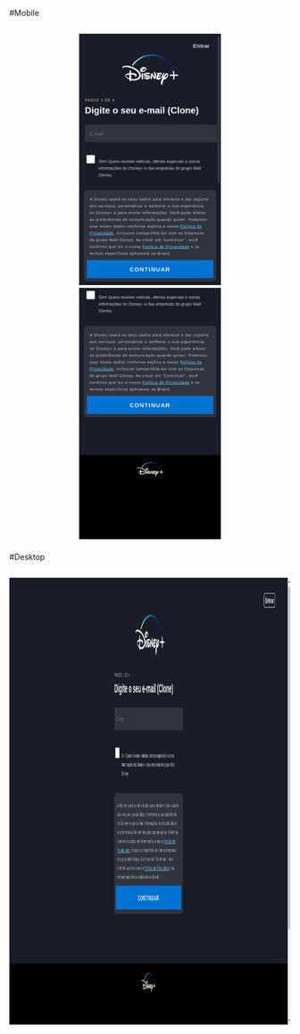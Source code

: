 #Mobile

<h2 align="center">
   <img src="assets/images/checkout-page.png" alt="" width="254" height="450">
   <img src="assets/images/checkout-page-footer.png" alt="" width="254" height="450">
</h2>

#Desktop

<h2 align="center">
   <img src="assets/images/checkout-page-desktop.png" alt="" width="1440" height="800">
</h2>
